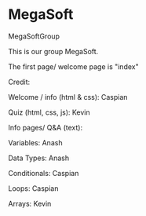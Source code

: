 # MegaSoft
MegaSoftGroup

This is our group MegaSoft.

The first page/ welcome page is "index"

Credit:

Welcome / info (html & css): Caspian

Quiz (html, css, js): Kevin

Info pages/ Q&A (text):

Variables: Anash

Data Types: Anash

Conditionals: Caspian

Loops: Caspian

Arrays: Kevin

